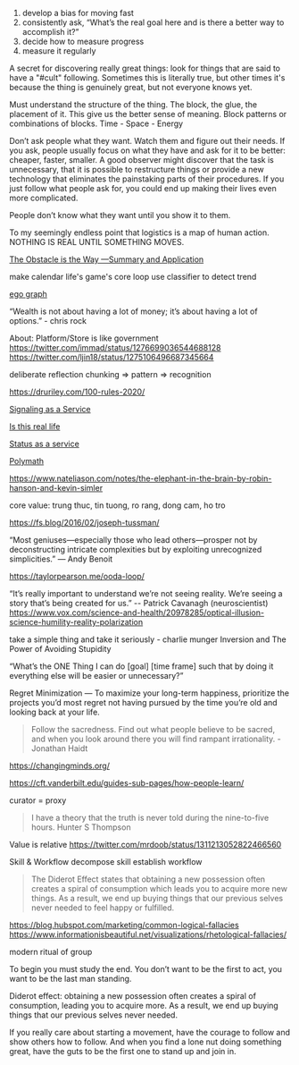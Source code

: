 1) develop a bias for moving fast
2) consistently ask, “What’s the real goal here and is there a better way to accomplish it?”
3) decide how to measure progress
4) measure it regularly

A secret for discovering really great things: look for things that are said to have a "#cult" following. Sometimes this is literally true, but other times it's because the thing is genuinely great, but not everyone knows yet.

Must understand the structure of the thing. The block, the glue, the placement of it. This give us the better sense of meaning. Block patterns or combinations of blocks. 
Time - Space - Energy


Don’t ask people what they want. Watch them and figure out their needs. If you ask, people usually focus on what they have and ask for it to be better: cheaper, faster, smaller. A good observer might discover that the task is unnecessary, that it is possible to restructure things or provide a new technology that eliminates the painstaking parts of their procedures. If you just follow what people ask for, you could end up making their lives even more complicated.

People don’t know what they want until you show it to them.

To my seemingly endless point that logistics is a map of human action. NOTHING IS REAL UNTIL SOMETHING MOVES.


[The Obstacle is the Way —Summary and Application](https://medium.com/@alexchen_60904/the-obstacle-is-the-way-summary-and-application-ead004a7cd38)

make calendar
life's game's core loop
use classifier to detect trend


[ego graph](https://medium.com/applied-data-science/the-google-vs-trick-618c8fd5359f)

“Wealth is not about having a lot of money; it’s about having a lot of options.” - chris rock

About: Platform/Store is like government
https://twitter.com/immad/status/1276699036544688128
https://twitter.com/ljin18/status/1275106496687345664

deliberate reflection
chunking => pattern => recognition

https://druriley.com/100-rules-2020/

[Signaling as a Service](https://julian.digital/2020/03/28/signaling-as-a-service/)

[Is this real life](https://julian.digital/2020/09/25/is-this-real-life/)

[Status as a service](https://www.eugenewei.com/blog/2019/2/19/status-as-a-service)

[Polymath](https://medium.com/accelerated-intelligence/modern-polymath-81f882ce52db)



https://www.nateliason.com/notes/the-elephant-in-the-brain-by-robin-hanson-and-kevin-simler

core value: trung thuc, tin tuong, ro rang, dong cam, ho tro

https://fs.blog/2016/02/joseph-tussman/

“Most geniuses—especially those who lead others—prosper not by deconstructing intricate complexities but by exploiting unrecognized simplicities.”
— Andy Benoit

https://taylorpearson.me/ooda-loop/

“It’s really important to understand we’re not seeing reality. We’re seeing a story that’s being created for us.” -- Patrick Cavanagh (neuroscientist)
https://www.vox.com/science-and-health/20978285/optical-illusion-science-humility-reality-polarization


take a simple thing and take it seriously - charlie munger
Inversion and The Power of Avoiding Stupidity

“What’s the ONE Thing I can do [goal] [time frame] such that by doing it everything else will be easier or unnecessary?”

Regret Minimization — To maximize your long-term happiness, prioritize the projects you’d most regret not having pursued by the time you’re old and looking back at your life.

> Follow the sacredness. Find out what people believe to be sacred, and when you look around there you will find rampant irrationality. - Jonathan Haidt

https://changingminds.org/

https://cft.vanderbilt.edu/guides-sub-pages/how-people-learn/

curator = proxy

> I have a theory that the truth is never told during the nine-to-five hours. Hunter S Thompson


Value is relative
https://twitter.com/mrdoob/status/1311213052822466560

Skill & Workflow
decompose skill
establish workflow

> The Diderot Effect states that obtaining a new possession often creates a spiral of consumption which leads you to acquire more new things. As a result, we end up buying things that our previous selves never needed to feel happy or fulfilled.

https://blog.hubspot.com/marketing/common-logical-fallacies
https://www.informationisbeautiful.net/visualizations/rhetological-fallacies/

modern ritual of group

To begin you must study the end. You don’t want to be the first to act, you want to be the last man standing.

Diderot effect: obtaining a new possession often creates a spiral of consumption, leading you to acquire more. As a result, we end up buying things that our previous selves never needed.

If you really care about starting a movement, have the courage to follow and show others how to follow. And when you find a lone nut doing something great, have the guts to be the first one to stand up and join in. 
